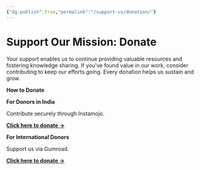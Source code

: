 ```yaml
---
{"dg-publish":true,"permalink":"/support-us/donation/"}
---
```



<script data-goatcounter="https://endocrinologyindia.goatcounter.com/count" async src="//gc.zgo.at/count.js"></script>
# **Support Our Mission: Donate**

Your support enables us to continue providing valuable resources and fostering knowledge sharing. If you’ve found value in our work, consider contributing to keep our efforts going. Every donation helps us sustain and grow.

**How to Donate**

**For Donors in India**

Contribute securely through Instamojo.

[**Click here to donate →**](https://endocrinologyindia.myinstamojo.com/product/donate-to-endocrinology-india/)

  

**For International Donors**

  

Support us via Gumroad.

[**Click here to donate →**](https://lakhanilogin.gumroad.com/coffee)
